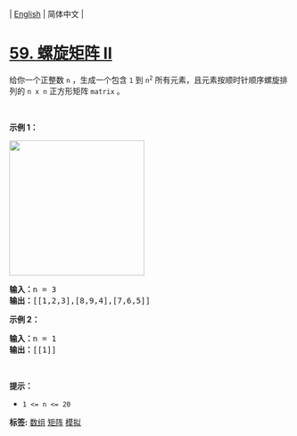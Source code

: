| [English](README_EN.md) | 简体中文 |

# [59. 螺旋矩阵 II](https://leetcode.cn/problems/spiral-matrix-ii)
<p>给你一个正整数 <code>n</code> ，生成一个包含 <code>1</code> 到 <code>n<sup>2</sup></code> 所有元素，且元素按顺时针顺序螺旋排列的 <code>n x n</code> 正方形矩阵 <code>matrix</code> 。</p>

<p> </p>

<p><strong>示例 1：</strong></p>
<img alt="" src="https://assets.leetcode.com/uploads/2020/11/13/spiraln.jpg" style="width: 242px; height: 242px;" />
<pre>
<strong>输入：</strong>n = 3
<strong>输出：</strong>[[1,2,3],[8,9,4],[7,6,5]]
</pre>

<p><strong>示例 2：</strong></p>

<pre>
<strong>输入：</strong>n = 1
<strong>输出：</strong>[[1]]
</pre>

<p> </p>

<p><strong>提示：</strong></p>

<ul>
	<li><code>1 <= n <= 20</code></li>
</ul>

**标签:**  [数组](https://leetcode.cn/tag/array) [矩阵](https://leetcode.cn/tag/matrix) [模拟](https://leetcode.cn/tag/simulation) 